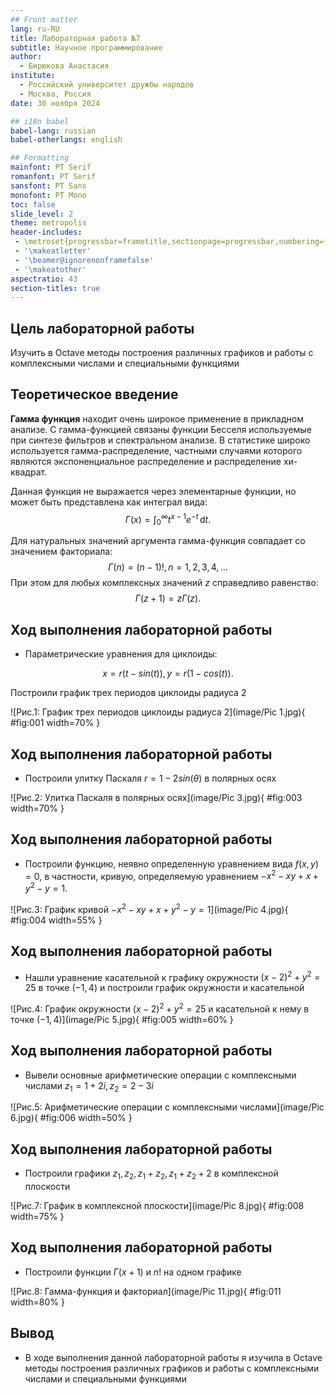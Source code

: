 ```yaml
---
## Front matter
lang: ru-RU
title: Лабораторная работа №7
subtitle: Научное программирование
author:
  - Бирюкова Анастасия
institute:
  - Российский университет дружбы народов
  - Москва, Россия
date: 30 ноября 2024

## i18n babel
babel-lang: russian
babel-otherlangs: english

## Formatting
mainfont: PT Serif
romanfont: PT Serif
sansfont: PT Sans
monofont: PT Mono
toc: false
slide_level: 2
theme: metropolis
header-includes: 
 - \metroset{progressbar=frametitle,sectionpage=progressbar,numbering=fraction}
 - '\makeatletter'
 - '\beamer@ignorenonframefalse'
 - '\makeatother'
aspectratio: 43
section-titles: true
---
```


## Цель лабораторной работы

Изучить в Octave методы построения различных графиков и работы с комплексными числами и специальными функциями

## Теоретическое введение

__Гамма функция__ находит очень широкое применение в прикладном анализе. С гамма-функцией связаны функции Бесселя используемые при синтезе фильтров и спектральном анализе. В статистике широко используется гамма-распределение, частными случаями которого являются экспоненциальное распределение и распределение хи-квадрат.

Данная функция не выражается через элементарные функции, но может быть представлена как интеграл вида: $$\Gamma(x)=\int_0^\infty t^{x-1}e^{-t}\,\mathrm{d}t.$$

Для натуральных значений аргумента гамма-функция совпадает со значением факториала: $$\Gamma(n)=(n-1)!, n=1,2,3,4,...$$
При этом для любых комплексных значений $z$ справедливо равенство: $$\Gamma(z+1)=z \Gamma(z).$$

## Ход выполнения лабораторной работы
- Параметрические уравнения для циклоиды:

$$x=r(t-sin(t)), y=r(1-cos(t)).$$

Построили график трех периодов циклоиды радиуса 2

![Рис.1: График трех периодов циклоиды радиуса 2](image/Pic 1.jpg){ #fig:001 width=70% }

## Ход выполнения лабораторной работы
- Построили улитку Паскаля $r=1-2sin(\theta)$ в полярных осях

![Рис.2: Улитка Паскаля в полярных осях](image/Pic 3.jpg){ #fig:003 width=70% }

## Ход выполнения лабораторной работы
- Построили функцию, неявно определенную уравнением вида $f(x,y)=0,$ в частности, кривую, определяемую уравнением $-x^2-xy+x+y^2-y=1.$

![Рис.3: График кривой $-x^2-xy+x+y^2-y=1$](image/Pic 4.jpg){ #fig:004 width=55% }

## Ход выполнения лабораторной работы

- Нашли уравнение касательной к графику окружности $(x-2)^2+y^2=25$ в точке $(-1,4)$ и построили график окружности и касательной 

![Рис.4: График окружности $(x-2)^2+y^2=25$ и касательной к нему в точке $(-1,4)$](image/Pic 5.jpg){ #fig:005 width=60% }

## Ход выполнения лабораторной работы
- Вывели основные арифметические операции с комплексными числами $z_1=1+2i, z_2=2-3i$

![Рис.5: Арифметические операции с комплексными числами](image/Pic 6.jpg){ #fig:006 width=50% }

## Ход выполнения лабораторной работы

- Построили графики $z_1, z_2, z_1+z_2, z_1+z_2+2$ в комплексной плоскости

![Рис.7: График в комплексной плоскости](image/Pic 8.jpg){ #fig:008 width=75% }

## Ход выполнения лабораторной работы

- Построили функции $\Gamma(x+1)$ и $n!$ на одном графике

![Рис.8: Гамма-функция и факториал](image/Pic 11.jpg){ #fig:011 width=80% }


## Вывод
- В ходе выполнения данной лабораторной работы я изучила в Octave методы построения различных графиков и работы с комплексными числами и специальными функциями



